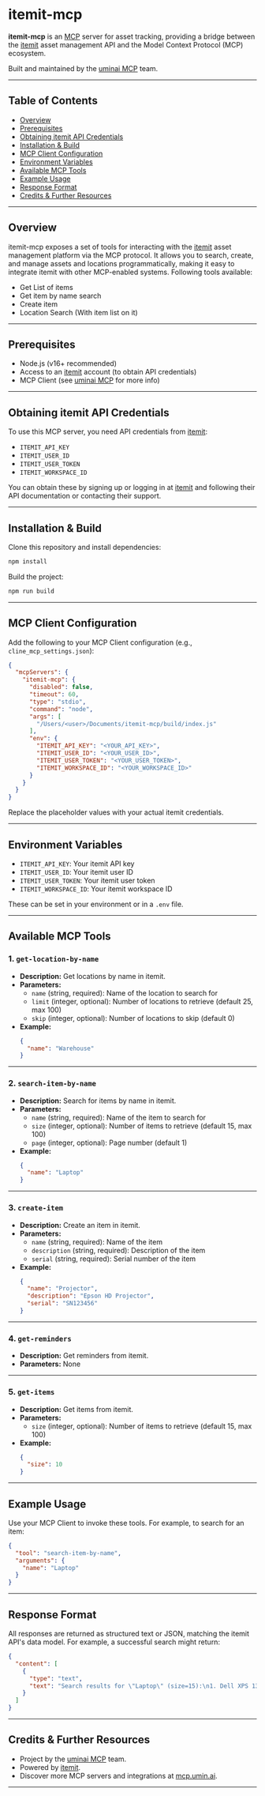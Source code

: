 # itemit-mcp

**itemit-mcp** is an [MCP](https://mcp.umin.ai) server for asset tracking, providing a bridge between the [itemit](https://itemit.com) asset management API and the Model Context Protocol (MCP) ecosystem.

Built and maintained by the [uminai MCP](https://mcp.umin.ai) team.

---

## Table of Contents

- [Overview](#overview)
- [Prerequisites](#prerequisites)
- [Obtaining itemit API Credentials](#obtaining-itemit-api-credentials)
- [Installation & Build](#installation--build)
- [MCP Client Configuration](#mcp-client-configuration)
- [Environment Variables](#environment-variables)
- [Available MCP Tools](#available-mcp-tools)
- [Example Usage](#example-usage)
- [Response Format](#response-format)
- [Credits & Further Resources](#credits--further-resources)

---

## Overview

itemit-mcp exposes a set of tools for interacting with the [itemit](https://itemit.com) asset management platform via the MCP protocol. It allows you to search, create, and manage assets and locations programmatically, making it easy to integrate itemit with other MCP-enabled systems. Following tools available:
- Get List of items
- Get item by name search
- Create item
- Location Search (With item list on it)

---

## Prerequisites

- Node.js (v16+ recommended)
- Access to an [itemit](https://itemit.com) account (to obtain API credentials)
- MCP Client (see [uminai MCP](https://mcp.umin.ai) for more info)

---

## Obtaining itemit API Credentials

To use this MCP server, you need API credentials from [itemit](https://itemit.com):

- `ITEMIT_API_KEY`
- `ITEMIT_USER_ID`
- `ITEMIT_USER_TOKEN`
- `ITEMIT_WORKSPACE_ID`

You can obtain these by signing up or logging in at [itemit](https://itemit.com) and following their API documentation or contacting their support.

---

## Installation & Build

Clone this repository and install dependencies:

```sh
npm install
```

Build the project:

```sh
npm run build
```

---

## MCP Client Configuration

Add the following to your MCP Client configuration (e.g., `cline_mcp_settings.json`):

```json
{
  "mcpServers": {
    "itemit-mcp": {
      "disabled": false,
      "timeout": 60,
      "type": "stdio",
      "command": "node",
      "args": [
        "/Users/<user>/Documents/itemit-mcp/build/index.js"
      ],
      "env": {
        "ITEMIT_API_KEY": "<YOUR_API_KEY>",
        "ITEMIT_USER_ID": "<YOUR_USER_ID>",
        "ITEMIT_USER_TOKEN": "<YOUR_USER_TOKEN>",
        "ITEMIT_WORKSPACE_ID": "<YOUR_WORKSPACE_ID>"
      }
    }
  }
}
```

Replace the placeholder values with your actual itemit credentials.

---

## Environment Variables

- `ITEMIT_API_KEY`: Your itemit API key
- `ITEMIT_USER_ID`: Your itemit user ID
- `ITEMIT_USER_TOKEN`: Your itemit user token
- `ITEMIT_WORKSPACE_ID`: Your itemit workspace ID

These can be set in your environment or in a `.env` file.

---

## Available MCP Tools

### 1. `get-location-by-name`

- **Description:** Get locations by name in itemit.
- **Parameters:**
  - `name` (string, required): Name of the location to search for
  - `limit` (integer, optional): Number of locations to retrieve (default 25, max 100)
  - `skip` (integer, optional): Number of locations to skip (default 0)
- **Example:**
  ```json
  {
    "name": "Warehouse"
  }
  ```

---

### 2. `search-item-by-name`

- **Description:** Search for items by name in itemit.
- **Parameters:**
  - `name` (string, required): Name of the item to search for
  - `size` (integer, optional): Number of items to retrieve (default 15, max 100)
  - `page` (integer, optional): Page number (default 1)
- **Example:**
  ```json
  {
    "name": "Laptop"
  }
  ```

---

### 3. `create-item`

- **Description:** Create an item in itemit.
- **Parameters:**
  - `name` (string, required): Name of the item
  - `description` (string, required): Description of the item
  - `serial` (string, required): Serial number of the item
- **Example:**
  ```json
  {
    "name": "Projector",
    "description": "Epson HD Projector",
    "serial": "SN123456"
  }
  ```

---

### 4. `get-reminders`

- **Description:** Get reminders from itemit.
- **Parameters:** None

---

### 5. `get-items`

- **Description:** Get items from itemit.
- **Parameters:**
  - `size` (integer, optional): Number of items to retrieve (default 15, max 100)
- **Example:**
  ```json
  {
    "size": 10
  }
  ```

---

## Example Usage

Use your MCP Client to invoke these tools. For example, to search for an item:

```json
{
  "tool": "search-item-by-name",
  "arguments": {
    "name": "Laptop"
  }
}
```

---

## Response Format

All responses are returned as structured text or JSON, matching the itemit API's data model. For example, a successful search might return:

```json
{
  "content": [
    {
      "type": "text",
      "text": "Search results for \"Laptop\" (size=15):\n1. Dell XPS 13 (ID: 1234)\n2. MacBook Pro (ID: 5678)\n..."
    }
  ]
}
```

---

## Credits & Further Resources

- Project by the [uminai MCP](https://mcp.umin.ai) team.
- Powered by [itemit](https://itemit.com).
- Discover more MCP servers and integrations at [mcp.umin.ai](https://mcp.umin.ai).

---
